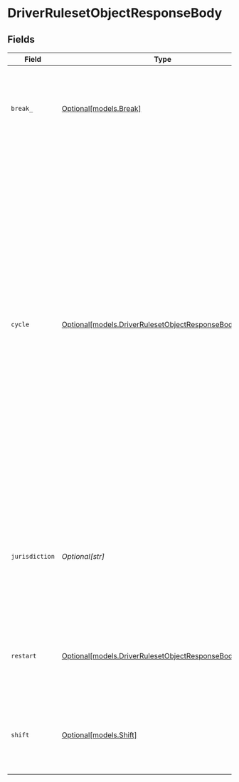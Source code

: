 # DriverRulesetObjectResponseBody


## Fields

| Field                                                                                                                                                                                                                                                                                                                                                                                                                                                                                                                                                                                                                                                                                                                           | Type                                                                                                                                                                                                                                                                                                                                                                                                                                                                                                                                                                                                                                                                                                                            | Required                                                                                                                                                                                                                                                                                                                                                                                                                                                                                                                                                                                                                                                                                                                        | Description                                                                                                                                                                                                                                                                                                                                                                                                                                                                                                                                                                                                                                                                                                                     | Example                                                                                                                                                                                                                                                                                                                                                                                                                                                                                                                                                                                                                                                                                                                         |
| ------------------------------------------------------------------------------------------------------------------------------------------------------------------------------------------------------------------------------------------------------------------------------------------------------------------------------------------------------------------------------------------------------------------------------------------------------------------------------------------------------------------------------------------------------------------------------------------------------------------------------------------------------------------------------------------------------------------------------- | ------------------------------------------------------------------------------------------------------------------------------------------------------------------------------------------------------------------------------------------------------------------------------------------------------------------------------------------------------------------------------------------------------------------------------------------------------------------------------------------------------------------------------------------------------------------------------------------------------------------------------------------------------------------------------------------------------------------------------- | ------------------------------------------------------------------------------------------------------------------------------------------------------------------------------------------------------------------------------------------------------------------------------------------------------------------------------------------------------------------------------------------------------------------------------------------------------------------------------------------------------------------------------------------------------------------------------------------------------------------------------------------------------------------------------------------------------------------------------- | ------------------------------------------------------------------------------------------------------------------------------------------------------------------------------------------------------------------------------------------------------------------------------------------------------------------------------------------------------------------------------------------------------------------------------------------------------------------------------------------------------------------------------------------------------------------------------------------------------------------------------------------------------------------------------------------------------------------------------- | ------------------------------------------------------------------------------------------------------------------------------------------------------------------------------------------------------------------------------------------------------------------------------------------------------------------------------------------------------------------------------------------------------------------------------------------------------------------------------------------------------------------------------------------------------------------------------------------------------------------------------------------------------------------------------------------------------------------------------- |
| `break_`                                                                                                                                                                                                                                                                                                                                                                                                                                                                                                                                                                                                                                                                                                                        | [Optional[models.Break]](../models/break_.md)                                                                                                                                                                                                                                                                                                                                                                                                                                                                                                                                                                                                                                                                                   | :heavy_minus_sign:                                                                                                                                                                                                                                                                                                                                                                                                                                                                                                                                                                                                                                                                                                              | The rest break required setting of the ELD ruleset applied to this driver.  Valid values: `Property (off-duty/sleeper)`, `Explosives/HazMat (on-duty)`                                                                                                                                                                                                                                                                                                                                                                                                                                                                                                                                                                          | Explosives/HazMat (on-duty)                                                                                                                                                                                                                                                                                                                                                                                                                                                                                                                                                                                                                                                                                                     |
| `cycle`                                                                                                                                                                                                                                                                                                                                                                                                                                                                                                                                                                                                                                                                                                                         | [Optional[models.DriverRulesetObjectResponseBodyCycle]](../models/driverrulesetobjectresponsebodycycle.md)                                                                                                                                                                                                                                                                                                                                                                                                                                                                                                                                                                                                                      | :heavy_minus_sign:                                                                                                                                                                                                                                                                                                                                                                                                                                                                                                                                                                                                                                                                                                              | The cycle of the ELD ruleset applied to this driver.  Valid values: `USA 60 hour / 7 day`, `USA 70 hour / 8 day`, `AK 80 hour / 8 day`, `AK 70 hour / 7 day`, `CA 80 hour / 8 day`, `CA 112 hour / 8 day`, `FL 80 hour / 8 day`, `FL 70 hour / 7 day`, `NE 80 hour / 8 day`, `NE 70 hour / 7 day`, `NC 80 hour / 8 day`, `NC 70 hour / 7 day`, `OK 70 hour / 8 day`, `OK 60 hour / 7 day`, `OR 80 hour / 8 day`, `OR 70 hour / 7 day`, `SC 80 hour / 8 day`, `SC 70 hour / 7 day`, `TX 70 hour / 7 day`, `WI 80 hour / 8 day`, `WI 70 hour / 7 day`, `Canada South Cycle 1 (70 hour / 7 day)`, `Canada South Cycle 2 (120 hour / 14 day)`, `Canada North Cycle 1 (80 hour / 7 day)`, `Canada North Cycle 2 (120 hour / 14 day)` | USA 60 hour / 7 day                                                                                                                                                                                                                                                                                                                                                                                                                                                                                                                                                                                                                                                                                                             |
| `jurisdiction`                                                                                                                                                                                                                                                                                                                                                                                                                                                                                                                                                                                                                                                                                                                  | *Optional[str]*                                                                                                                                                                                                                                                                                                                                                                                                                                                                                                                                                                                                                                                                                                                 | :heavy_minus_sign:                                                                                                                                                                                                                                                                                                                                                                                                                                                                                                                                                                                                                                                                                                              | The jurisdiction of the ELD ruleset applied to this driver. These are specified by either `CS` or `CN` for Canada South and Canada North, respectively, or the ISO 3166-2 postal code for the supported state or territory.                                                                                                                                                                                                                                                                                                                                                                                                                                                                                                     | AR                                                                                                                                                                                                                                                                                                                                                                                                                                                                                                                                                                                                                                                                                                                              |
| `restart`                                                                                                                                                                                                                                                                                                                                                                                                                                                                                                                                                                                                                                                                                                                       | [Optional[models.DriverRulesetObjectResponseBodyRestart]](../models/driverrulesetobjectresponsebodyrestart.md)                                                                                                                                                                                                                                                                                                                                                                                                                                                                                                                                                                                                                  | :heavy_minus_sign:                                                                                                                                                                                                                                                                                                                                                                                                                                                                                                                                                                                                                                                                                                              | The restart of the ELD ruleset applied to this driver.  Valid values: `34-hour Restart`, `24-hour Restart`, `36-hour Restart`, `72-hour Restart`                                                                                                                                                                                                                                                                                                                                                                                                                                                                                                                                                                                | 34-hour Restart                                                                                                                                                                                                                                                                                                                                                                                                                                                                                                                                                                                                                                                                                                                 |
| `shift`                                                                                                                                                                                                                                                                                                                                                                                                                                                                                                                                                                                                                                                                                                                         | [Optional[models.Shift]](../models/shift.md)                                                                                                                                                                                                                                                                                                                                                                                                                                                                                                                                                                                                                                                                                    | :heavy_minus_sign:                                                                                                                                                                                                                                                                                                                                                                                                                                                                                                                                                                                                                                                                                                              | The shift of the ELD ruleset applied to this driver.  Valid values: `US Interstate Property`, `US Interstate Passenger`                                                                                                                                                                                                                                                                                                                                                                                                                                                                                                                                                                                                         | US Interstate Property                                                                                                                                                                                                                                                                                                                                                                                                                                                                                                                                                                                                                                                                                                          |